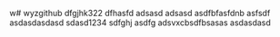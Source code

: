 w# wyzgithub
dfgjhk322
dfhasfd
adsasd
adsasd
asdfbfasfdnb
asfsdf
asdasdasdasd
sdasd1234
sdfghj
asdfg
adsvxcbsdfbsasas
asdasdasd
